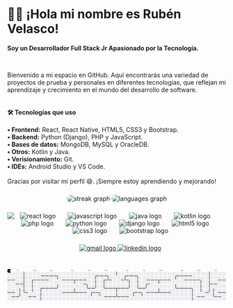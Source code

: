 <h1>👨‍💻 ¡Hola mi nombre es Rubén Velasco! </h1>
<p><strong>Soy un Desarrollador Full Stack Jr Apasionado por la Tecnología.</strong></p>
<br>
<p align="left">Bienvenido a mi espacio en GitHub. Aquí encontrarás una variedad de proyectos de prueba y personales en diferentes tecnologías, que reflejan mi aprendizaje y crecimiento en el mundo del desarrollo de software.<br><br><br> <strong>🛠️ Tecnologías que uso</strong><br><br><strong>• Frontend:</strong> React, React Native, HTML5, CSS3 y Bootstrap.<br><strong>• Backend:</strong> Python (Django), PHP y JavaScript.<br><strong>• Bases de datos:</strong> MongoDB, MySQL y OracleDB.<br><strong>• Otros:</strong> Kotlin y Java.<br><strong>• Verisionamiento:</strong> Git.<br><strong>• IDEs:</strong> Android Studio y VS Code. <br><br>Gracias por visitar mi perfil 😄. ¡Siempre estoy aprendiendo y mejorando!</p>

###

<div align="center">
  <img src="https://streak-stats.demolab.com?user=Velasco-Dev&locale=es&mode=daily&theme=dracula&hide_border=true&border_radius=10" height="150" alt="streak graph" style="border-radius: 15px;" />
  <img src="https://github-readme-stats.vercel.app/api/top-langs?username=Velasco-Dev&locale=es&hide_title=true&layout=compact&card_width=320&langs_count=7&theme=dracula&hide_border=true" height="150" alt="languages graph" style="border-radius: 15px;" />
</div>

###

<img align="left" height="130" src="https://media1.tenor.com/m/rDKZFPwK-00AAAAC/the-matrix-keanu-reeves.gif"  />

###

<div align="center">
  <img src="https://cdn.jsdelivr.net/gh/devicons/devicon/icons/react/react-original.svg" height="30" alt="react logo"  />
  <img width="20" />
  <img src="https://cdn.jsdelivr.net/gh/devicons/devicon/icons/javascript/javascript-original.svg" height="30" alt="javascript logo"  />
  <img width="20" />
  <img src="https://cdn.jsdelivr.net/gh/devicons/devicon/icons/java/java-original.svg" height="30" alt="java logo"  />
  <img width="20" />
  <img src="https://cdn.jsdelivr.net/gh/devicons/devicon/icons/kotlin/kotlin-original.svg" height="30" alt="kotlin logo"  />
  <img width="20" />
  <img src="https://cdn.jsdelivr.net/gh/devicons/devicon/icons/php/php-original.svg" height="30" alt="php logo"  />
  <img width="20" />
  <img src="https://cdn.jsdelivr.net/gh/devicons/devicon/icons/python/python-original.svg" height="30" alt="python logo"  />
  <img width="20" />
  <img src="https://cdn.jsdelivr.net/gh/devicons/devicon/icons/django/django-plain.svg" height="30" alt="django logo"  />
  <img width="20" />
  <img src="https://cdn.jsdelivr.net/gh/devicons/devicon/icons/html5/html5-original.svg" height="30" alt="html5 logo"  />
  <img width="20" />
  <img src="https://cdn.jsdelivr.net/gh/devicons/devicon/icons/css3/css3-original.svg" height="30" alt="css3 logo"  />
  <img width="20" />
  <img src="https://cdn.jsdelivr.net/gh/devicons/devicon/icons/bootstrap/bootstrap-original.svg" height="30" alt="bootstrap logo"  />
</div>

###

<div align="center">
  <a href="https://mail.google.com/mail/u/0/#inbox?compose=CllgCJvmZDvfZrNfZhfmWDTcSdDKWhCHDZRbrclXLXqnRJhVtJrjkZZVjcqlMxQhZzGlwjRDrJV" target="_blank">
    <img src="https://raw.githubusercontent.com/maurodesouza/profile-readme-generator/master/src/assets/icons/social/gmail/default.svg" width="85" height="35" alt="gmail logo"  />
  </a>
  <a href="https://www.linkedin.com/in/rub%C3%A9n-dar%C3%ADo-velasco-burbano-9bb15322b/" target="_blank">
    <img src="https://raw.githubusercontent.com/maurodesouza/profile-readme-generator/master/src/assets/icons/social/linkedin/default.svg" width="85" height="35" alt="linkedin logo"  />
  </a>
</div>

###

<br clear="both">

<picture>
  <source media="(prefers-color-scheme: dark)" srcset="https://raw.githubusercontent.com/Velasco-Dev/Velasco-Dev/output/pacman-contribution-graph-dark.svg">
  <source media="(prefers-color-scheme: light)" srcset="https://raw.githubusercontent.com/Velasco-Dev/Velasco-Dev/output/pacman-contribution-graph.svg">
  <img alt="pacman contribution graph" src="https://raw.githubusercontent.com/Velasco-Dev/Velasco-Dev/output/pacman-contribution-graph.svg">
</picture>

###

<!---
Velasco-Dev/Velasco-Dev is a ✨ special ✨ repository because its `README.md` (this file) appears on your GitHub profile.
You can click the Preview link to take a look at your changes.
--->
